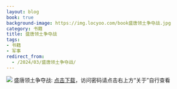 ```yaml
---
layout: blog
book: true
background-image: https://img.locyoo.com/book盛唐领土争夺战.jpg
category: 书籍
title: 盛唐领土争夺战
tags:
- 书籍
- 军事
redirect_from:
  - /2024/03/盛唐领土争夺战/
---
```

![](https://img.locyoo.com/book盛唐领土争夺战.jpg)
盛唐领土争夺战: <a name = "ref1" href="https://url18.ctfile.com/f/50983618-1055874676-c8d7e5?p=3619">点击下载</a>，访问密码请点击右上方“关于”自行查看